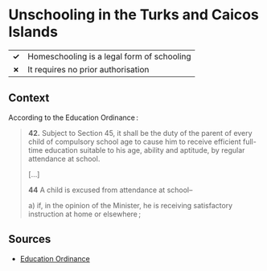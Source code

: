 # Unschooling in the Turks and Caicos Islands
| | |
|-|-|
| __✓__ | Homeschooling is a legal form of schooling |
| __✗__ | It requires no prior authorisation |

## Context

According to the Education Ordinance :

> **42.** Subject to Section 45, it shall be the duty of the parent of every child
> of compulsory school age to cause him to receive efficient full-time education
> suitable to his age, ability and aptitude, by regular attendance at school.
> 
> […]
> 
> **44** A child is excused from attendance at school–
> 
>   a) if, in the opinion of the Minister, he is receiving satisfactory instruction at home or elsewhere ;



## Sources

* [Education Ordinance](http://online.fliphtml5.com/fizd/href/#p=24)

